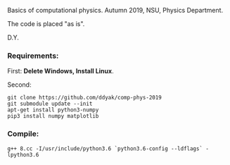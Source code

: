 Basics of computational physics. Autumn 2019, NSU, Physics Department.

The code is placed "as is".

D.Y.


### Requirements:

First: **Delete Windows, Install Linux**.

Second:
```console
git clone https://github.com/ddyak/comp-phys-2019
git submodule update --init
apt-get install python3-numpy
pip3 install numpy matplotlib
```

### Compile:

```console
g++ 8.cc -I/usr/include/python3.6 `python3.6-config --ldflags` -lpython3.6
```
